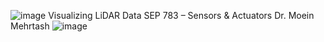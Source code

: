 ![image](https://github.com/user-attachments/assets/9d70a0dc-5b0e-46b0-b785-00a2ea0f4781)
Visualizing LiDAR Data
SEP 783 – Sensors & Actuators
Dr. Moein Mehrtash
![image](https://github.com/user-attachments/assets/339d9b7e-eec7-4d32-9d69-cdd714990a3d)

